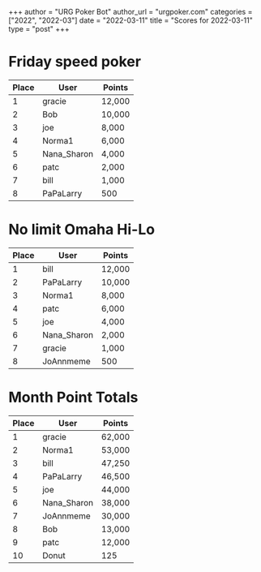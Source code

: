 +++
author = "URG Poker Bot"
author_url = "urgpoker.com"
categories = ["2022", "2022-03"]
date = "2022-03-11"
title = "Scores for 2022-03-11"
type = "post"
+++
# Friday speed poker

| Place | User | Points |
|-------|------|--------|
| 1 | gracie | 12,000 |
| 2 | Bob | 10,000 |
| 3 | joe | 8,000 |
| 4 | Norma1 | 6,000 |
| 5 | Nana_Sharon | 4,000 |
| 6 | patc | 2,000 |
| 7 | bill | 1,000 |
| 8 | PaPaLarry | 500 |

# No limit Omaha Hi-Lo

| Place | User | Points |
|-------|------|--------|
| 1 | bill | 12,000 |
| 2 | PaPaLarry | 10,000 |
| 3 | Norma1 | 8,000 |
| 4 | patc | 6,000 |
| 5 | joe | 4,000 |
| 6 | Nana_Sharon | 2,000 |
| 7 | gracie | 1,000 |
| 8 | JoAnnmeme | 500 |

# Month Point Totals

| Place | User | Points |
|-------|------|--------|
| 1 | gracie | 62,000 |
| 2 | Norma1 | 53,000 |
| 3 | bill | 47,250 |
| 4 | PaPaLarry | 46,500 |
| 5 | joe | 44,000 |
| 6 | Nana_Sharon | 38,000 |
| 7 | JoAnnmeme | 30,000 |
| 8 | Bob | 13,000 |
| 9 | patc | 12,000 |
| 10 | Donut | 125 |
